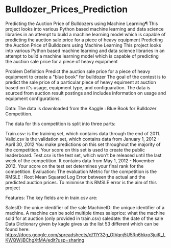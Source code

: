 # Bulldozer_Prices_Prediction
Predicting the Auction Price of Bulldozers using Machine Learning¶ This project looks into various Python based machine learning and data science libraries in an attempt to build a machine learning model which is capable of predicting the auction sale price for a piece of heavy equipment
Predicting the Auction Price of Bulldozers using Machine Learning
This project looks into various Python based machine learning and data science libraries in an attempt to build a machine learning model which is capable of predicting the auction sale price for a piece of heavy equipment

Problem Definition
Predict the auction sale price for a piece of heavy equipment to create a "blue book" for bulldozer The goal of the contest is to predict the sale price of a particular piece of heavy equiment at auction based on it's usage, equipment type, and configuaration. The data is sourced from auction result postings and includes information on usage and equipment configurations.

Data:
The data is downloaded from the Kaggle : Blue Book for Bulldozer Competition.

The data for this competition is split into three parts:

Train.csv: is the training set, which contains data through the end of 2011.
Valid.csv is the validation set, which contains data from January 1, 2012 - April 30, 2012 You make predictions on this set throughout the majority of the competition. Your score on this set is used to create the public leaderboard.
Test.csv is the test set, which won't be released until the last week of the competition. It contains data from May 1, 2012 - November 2012. Your score on the test set determines your final rank for the competition.
Evaluation:
The evaluation Metric for the competition is the RMSLE : Root Mean Squared Log Error between the actual and the predicted auction prices. To minimise this RMSLE error is the aim of this project

Features:
The key fields are in train.csv are:

SalesID: the uniue identifier of the sale
MachineID: the unique identifier of a machine. A machine can be sold multiple times
saleprice: what the machine sold for at auction (only provided in train.csv)
saledate: the date of the sale
Data Dictionary given by kagle gives us the list 53 different which can be found here: https://docs.google.com/spreadsheets/d/11Y32g_OIVqnj5U5Rn6hkro3juiK_LKWQWjjBChgXtMA/edit?usp=sharing
